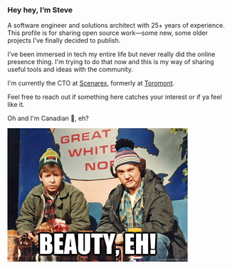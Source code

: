 ### Hey hey, I’m Steve

A software engineer and solutions architect with 25+ years of experience. This profile is for sharing open source work—some new, some older projects I’ve finally decided to publish.  

I’ve been immersed in tech my entire life but never really did the online presence thing. I'm trying to do that now and this is my way of sharing useful tools and ideas with the community.  

I'm currently the CTO at [Scenarex](scenarex.ca), formerly at [Toromont](toromont.com).

Feel free to reach out if something here catches your interest or if ya feel like it.

Oh and I'm Canadian 🍁, eh?

![Bob and Doug](./beauty.jpg)
